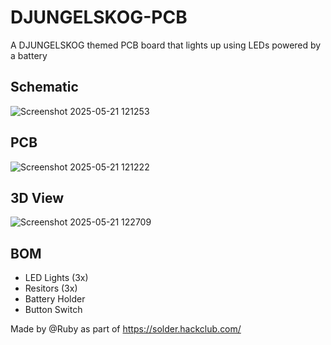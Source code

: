 # DJUNGELSKOG-PCB
A DJUNGELSKOG themed PCB board that lights up using LEDs powered by a battery

## Schematic 
![Screenshot 2025-05-21 121253](https://github.com/user-attachments/assets/7a9344e0-bc3f-434e-a1b3-0a01d11dccc4)

## PCB 
![Screenshot 2025-05-21 121222](https://github.com/user-attachments/assets/1eb84297-a5b2-45ca-b133-907161f4ea7b)

## 3D View 
![Screenshot 2025-05-21 122709](https://github.com/user-attachments/assets/f4678f2b-3b1b-4264-9d94-3c47507f62db)

## BOM 
- LED Lights (3x) 
- Resitors (3x)
- Battery Holder
- Button Switch

Made by @Ruby as part of https://solder.hackclub.com/ 
